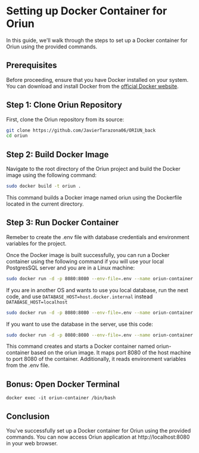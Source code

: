 # Setting up Docker Container for Oriun

In this guide, we'll walk through the steps to set up a Docker container for Oriun using the provided commands.

## Prerequisites

Before proceeding, ensure that you have Docker installed on your system. You can download and install Docker from the 
[official Docker website](https://www.docker.com/get-started).

## Step 1: Clone Oriun Repository

First, clone the Oriun repository from its source:

```bash
git clone https://github.com/JavierTarazona06/ORIUN_back
cd oriun
```

## Step 2: Build Docker Image

Navigate to the root directory of the Oriun project and build the Docker image using the following command:

```bash
sudo docker build -t oriun .
```

This command builds a Docker image named oriun using the Dockerfile located in the current directory.


## Step 3: Run Docker Container

Remeber to create the .env file with database credentials and environment variables for the project.

Once the Docker image is built successfully, you can run a Docker container using the following command if
you will use your local PostgresSQL server and you are in a Linux machine:

```bash
sudo docker run -d -p 8080:8080 --env-file=.env --name oriun-container --network=host oriun
```

If you are in another OS and wants to use you local database, run the next code, and use 
`DATABASE_HOST=host.docker.internal` instead `DATABASE_HOST=localhost`

```bash
sudo docker run -d -p 8080:8080 --env-file=.env --name oriun-container oriun
```

If you want to use the database in the server, use this code:

```bash
sudo docker run -d -p 8080:8080 --env-file=.env --name oriun-container oriun
```

This command creates and starts a Docker container named oriun-container based on the oriun image. It maps port 8080 of
the host machine to port 8080 of the container. Additionally, it reads environment variables from the .env file.


## Bonus: Open Docker Terminal 

```
docker exec -it oriun-container /bin/bash
```

## Conclusion

You've successfully set up a Docker container for Oriun using the provided commands. You can now access Oriun 
application at http://localhost:8080 in your web browser.